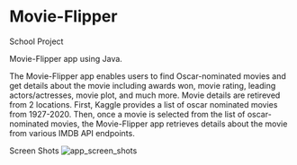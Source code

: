 # Movie-Flipper
School Project

Movie-Flipper app using Java.

The Movie-Flipper app enables users to find Oscar-nominated movies and get details about the movie including awards won, movie rating, leading actors/actresses,
movie plot, and much more. Movie details are retireved from 2 locations. First, Kaggle provides a list of oscar nominated movies from 1927-2020. Then, once a 
movie is selected from the list of oscar-nominated movies, the Movie-Flipper app retrieves details about the movie from various IMDB API endpoints.

Screen Shots
![app_screen_shots](https://user-images.githubusercontent.com/46208209/98418341-86b17900-2037-11eb-9444-ad2feb61ac9f.png)
